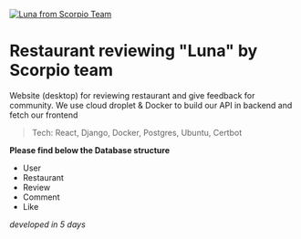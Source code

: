 <a href="https://luna.propulsion-learn.ch/"><img src="https://pngimage.net/wp-content/uploads/2018/06/restaurant-png-5.png" title="Luna from Scorpio team" alt="Luna from Scorpio Team"></a>

# Restaurant reviewing "Luna" by Scorpio team
Website (desktop) for reviewing restaurant and give feedback for community.
We use cloud droplet & Docker to build our API in backend and fetch our frontend

> Tech: React, Django, Docker, Postgres, Ubuntu, Certbot

**Please find below the Database structure**
- User
- Restaurant
- Review
- Comment
- Like

_developed in 5 days_